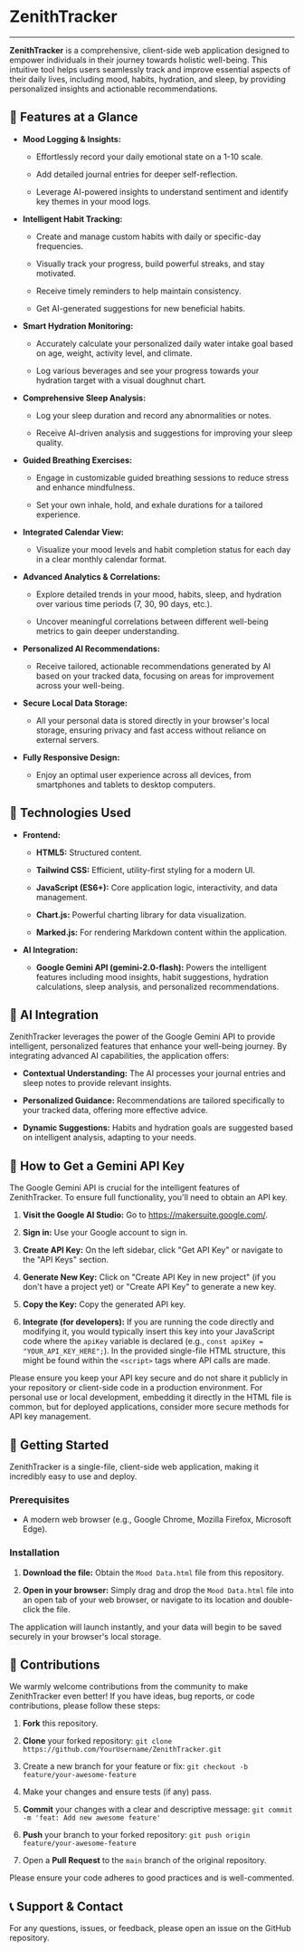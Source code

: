 # ZenithTracker 

---

**ZenithTracker** is a comprehensive, client-side web application designed to empower individuals in their journey towards holistic well-being. This intuitive tool helps users seamlessly track and improve essential aspects of their daily lives, including mood, habits, hydration, and sleep, by providing personalized insights and actionable recommendations.

## 🌟 Features at a Glance

* **Mood Logging & Insights:**

    * Effortlessly record your daily emotional state on a 1-10 scale.

    * Add detailed journal entries for deeper self-reflection.

    * Leverage AI-powered insights to understand sentiment and identify key themes in your mood logs.

* **Intelligent Habit Tracking:**

    * Create and manage custom habits with daily or specific-day frequencies.

    * Visually track your progress, build powerful streaks, and stay motivated.

    * Receive timely reminders to help maintain consistency.

    * Get AI-generated suggestions for new beneficial habits.

* **Smart Hydration Monitoring:**

    * Accurately calculate your personalized daily water intake goal based on age, weight, activity level, and climate.

    * Log various beverages and see your progress towards your hydration target with a visual doughnut chart.

* **Comprehensive Sleep Analysis:**

    * Log your sleep duration and record any abnormalities or notes.

    * Receive AI-driven analysis and suggestions for improving your sleep quality.

* **Guided Breathing Exercises:**

    * Engage in customizable guided breathing sessions to reduce stress and enhance mindfulness.

    * Set your own inhale, hold, and exhale durations for a tailored experience.

* **Integrated Calendar View:**

    * Visualize your mood levels and habit completion status for each day in a clear monthly calendar format.

* **Advanced Analytics & Correlations:**

    * Explore detailed trends in your mood, habits, sleep, and hydration over various time periods (7, 30, 90 days, etc.).

    * Uncover meaningful correlations between different well-being metrics to gain deeper understanding.

* **Personalized AI Recommendations:**

    * Receive tailored, actionable recommendations generated by AI based on your tracked data, focusing on areas for improvement across your well-being.

* **Secure Local Data Storage:**

    * All your personal data is stored directly in your browser's local storage, ensuring privacy and fast access without reliance on external servers.

* **Fully Responsive Design:**

    * Enjoy an optimal user experience across all devices, from smartphones and tablets to desktop computers.

## 🚀 Technologies Used

* **Frontend:**

    * **HTML5:** Structured content.

    * **Tailwind CSS:** Efficient, utility-first styling for a modern UI.

    * **JavaScript (ES6+):** Core application logic, interactivity, and data management.

    * **Chart.js:** Powerful charting library for data visualization.

    * **Marked.js:** For rendering Markdown content within the application.

* **AI Integration:**

    * **Google Gemini API (gemini-2.0-flash):** Powers the intelligent features including mood insights, habit suggestions, hydration calculations, sleep analysis, and personalized recommendations.

## 🧠 AI Integration

ZenithTracker leverages the power of the Google Gemini API to provide intelligent, personalized features that enhance your well-being journey. By integrating advanced AI capabilities, the application offers:

* **Contextual Understanding:** The AI processes your journal entries and sleep notes to provide relevant insights.

* **Personalized Guidance:** Recommendations are tailored specifically to your tracked data, offering more effective advice.

* **Dynamic Suggestions:** Habits and hydration goals are suggested based on intelligent analysis, adapting to your needs.

## 🔑 How to Get a Gemini API Key

The Google Gemini API is crucial for the intelligent features of ZenithTracker. To ensure full functionality, you'll need to obtain an API key.

1.  **Visit the Google AI Studio:** Go to <https://makersuite.google.com/>.

2.  **Sign in:** Use your Google account to sign in.

3.  **Create API Key:** On the left sidebar, click "Get API Key" or navigate to the "API Keys" section.

4.  **Generate New Key:** Click on "Create API Key in new project" (if you don't have a project yet) or "Create API Key" to generate a new key.

5.  **Copy the Key:** Copy the generated API key.

6.  **Integrate (for developers):** If you are running the code directly and modifying it, you would typically insert this key into your JavaScript code where the `apiKey` variable is declared (e.g., `const apiKey = "YOUR_API_KEY_HERE";`). In the provided single-file HTML structure, this might be found within the `<script>` tags where API calls are made.

Please ensure you keep your API key secure and do not share it publicly in your repository or client-side code in a production environment. For personal use or local development, embedding it directly in the HTML file is common, but for deployed applications, consider more secure methods for API key management.

## 🏁 Getting Started

ZenithTracker is a single-file, client-side web application, making it incredibly easy to use and deploy.

### Prerequisites

* A modern web browser (e.g., Google Chrome, Mozilla Firefox, Microsoft Edge).

### Installation

1.  **Download the file:** Obtain the `Mood Data.html` file from this repository.

2.  **Open in your browser:** Simply drag and drop the `Mood Data.html` file into an open tab of your web browser, or navigate to its location and double-click the file.

The application will launch instantly, and your data will begin to be saved securely in your browser's local storage.

## 🤝 Contributions

We warmly welcome contributions from the community to make ZenithTracker even better! If you have ideas, bug reports, or code contributions, please follow these steps:

1.  **Fork** this repository.

2.  **Clone** your forked repository: `git clone https://github.com/YourUsername/ZenithTracker.git`

3.  Create a new branch for your feature or fix: `git checkout -b feature/your-awesome-feature`

4.  Make your changes and ensure tests (if any) pass.

5.  **Commit** your changes with a clear and descriptive message: `git commit -m 'feat: Add new awesome feature'`

6.  **Push** your branch to your forked repository: `git push origin feature/your-awesome-feature`

7.  Open a **Pull Request** to the `main` branch of the original repository.

Please ensure your code adheres to good practices and is well-commented.

## 📞 Support & Contact

For any questions, issues, or feedback, please open an issue on the GitHub repository.
